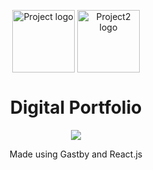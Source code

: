 <p align="center">
 <img width="100px" src="https://img.icons8.com/nolan/100/js.png" align="center" alt="Project logo" />
 <img width="100px" src="https://img.icons8.com/nolan/64/source-code.png" align="center" alt="Project2 logo" />
 <h1 align="center">Digital Portfolio</h1>
</p>
  <p align="center">
<!--       <img alt="Status" src="https://img.shields.io/badge/Status-Completed-blue.svg" /> -->
    <a href="https://a.paddle.com/v2/click/16413/119403?link=1227">
      <img src="https://img.shields.io/badge/Status%20-In%20Progress%20User%20-gray.svg?colorA=655BE1&colorB=4F44D6&style=for-the-badge"/>
    </a>
    <br />
  <p align="center">Made using Gastby and React.js</p>
  </p>
